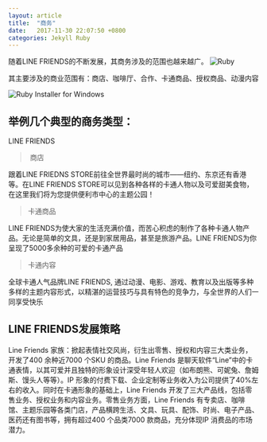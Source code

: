```yaml
---
layout: article
title:  "商务"
date:   2017-11-30 22:07:50 +0800
categories: Jekyll Ruby
---
```

随着LINE FRIENDS的不断发展，其商务涉及的范围也越来越广。
![Ruby](https://www.ruby-lang.org/images/header-ruby-logo.png)

其主要涉及的商业范围有：商店、咖啡厅、合作、卡通商品、授权商品、动漫内容

![Ruby Installer for Windows](https://rubyinstaller.org/assets/logo.png)

## 举例几个典型的商务类型：

LINE FRIENDS
>  商店

跟着LINE FRIEDNS STORE前往全世界最时尚的城市——纽约、东京还有香港等。在LINE FRIENDS STORE可以见到各种各样的卡通人物以及可爱甜美食物，在这里我们将为您提供便利市中心的主题公园！

> 卡通商品

LINE FRIENDS为使大家的生活充满价值，而苦心积虑的制作了各种卡通人物产品。无论是简单的文具，还是到家居用品，甚至是旅游产品。LINE FRIENDS为你呈现了5000多余种的可爱的卡通产品

>  卡通内容

全球卡通人气品牌LINE FRIENDS, 通过动漫、电影、游戏、教育以及出版等多种多样的主题内容形式，以精湛的运营技巧与具有特色的竞争力，与全世界的人们一同享受快乐

## LINE FRIENDS发展策略

Line Friends 家族：掀起表情社交风尚，衍生出零售、授权和内容三大类业务，开发了400 余种近7000 个SKU 的商品。Line Friends 是聊天软件“Line”中的卡通表情，以其可爱并且独特的形象设计深受年轻人欢迎（如布朗熊、可妮兔、詹姆斯、馒头人等等）。IP 形象的付费下载、企业定制等业务收入为公司提供了40%左右的收入。同时在卡通形象的基础上，Line Friends 开发了三大产品线，包括零售业务、授权业务和内容业务。零售业务方面，Line Friends 有专卖店、咖啡馆、主题乐园等各类门店，产品横跨生活、文具、玩具、配饰、时尚、电子产品、医药还有图书等，拥有超过400 个品类7000 款商品，充分体现IP 消费品的市场潜力。

